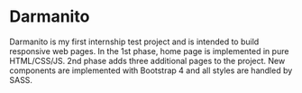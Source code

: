 # Darmanito
Darmanito is my first internship test project and is intended to build responsive web pages.
In the 1st phase, home page is implemented in pure HTML/CSS/JS.
2nd phase adds three additional pages to the project. New components are implemented with Bootstrap 4 and all styles are handled by SASS.
